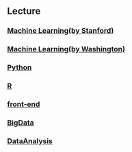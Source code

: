 ## Lecture

### [Machine Learning(by Stanford)](ML-stanford/README.md)
### [Machine Learning(by Washington)](ML/README.md)
### [Python](python/README.md)
### [R](R/README.md)
### [front-end](front-end/README.md)
### [BigData](bigdata/README.md)
### [DataAnalysis](data-cleaning/README.md)
